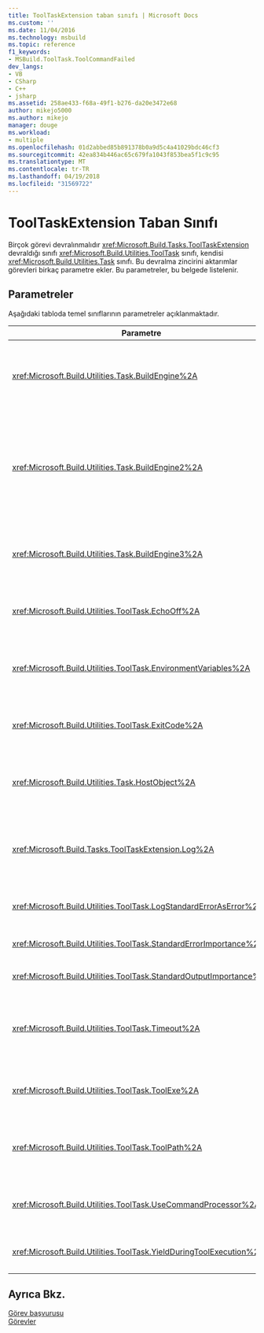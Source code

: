 ```yaml
---
title: ToolTaskExtension taban sınıfı | Microsoft Docs
ms.custom: ''
ms.date: 11/04/2016
ms.technology: msbuild
ms.topic: reference
f1_keywords:
- MSBuild.ToolTask.ToolCommandFailed
dev_langs:
- VB
- CSharp
- C++
- jsharp
ms.assetid: 258ae433-f68a-49f1-b276-da20e3472e68
author: mikejo5000
ms.author: mikejo
manager: douge
ms.workload:
- multiple
ms.openlocfilehash: 01d2abbed85b891378b0a9d5c4a41029bdc46cf3
ms.sourcegitcommit: 42ea834b446ac65c679fa1043f853bea5f1c9c95
ms.translationtype: MT
ms.contentlocale: tr-TR
ms.lasthandoff: 04/19/2018
ms.locfileid: "31569722"
---
```

# <a name="tooltaskextension-base-class"></a>ToolTaskExtension Taban Sınıfı
Birçok görevi devralınmalıdır <xref:Microsoft.Build.Tasks.ToolTaskExtension> devraldığı sınıfı <xref:Microsoft.Build.Utilities.ToolTask> sınıfı, kendisi <xref:Microsoft.Build.Utilities.Task> sınıfı. Bu devralma zincirini aktarımlar görevleri birkaç parametre ekler. Bu parametreler, bu belgede listelenir.  
  
## <a name="parameters"></a>Parametreler  
 Aşağıdaki tabloda temel sınıflarının parametreler açıklanmaktadır.  
  
|Parametre|Açıklama|  
|---------------|-----------------|  
|<xref:Microsoft.Build.Utilities.Task.BuildEngine%2A>|İsteğe bağlı <xref:Microsoft.Build.Framework.IBuildEngine> parametresi.<br /><br /> Görevler için kullanılabilir yapı altyapısı arabirimi belirtir. Yapı altyapısı geri içine çağırmak görevler izin vermek için bu parametreyi otomatik olarak ayarlar.|  
|<xref:Microsoft.Build.Utilities.Task.BuildEngine2%2A>|İsteğe bağlı <xref:Microsoft.Build.Framework.IBuildEngine2> parametresi.<br /><br /> Görevler için kullanılabilir yapı altyapısı arabirimi belirtir. Yapı altyapısı geri içine çağırmak görevler izin vermek için bu parametreyi otomatik olarak ayarlar.<br /><br /> Bu bir kolaylık özelliği, böylelikle bu sınıfından devralan görev yazarlar değerinden cast gerekmez `IBuildEngine` için `IBuildEngine2`.|  
|<xref:Microsoft.Build.Utilities.Task.BuildEngine3%2A>|İsteğe bağlı <xref:Microsoft.Build.Framework.IBuildEngine3> parametresi.<br /><br /> Ana bilgisayar tarafından sağlanan yapı altyapısı arabirimi belirtir.|  
|<xref:Microsoft.Build.Utilities.ToolTask.EchoOff%2A>|İsteğe bağlı `bool` parametresi.<br /><br /> Ayarlandığında `true`, bu görev geçişleri **/Q** cmd.exe komut satırı sağlayacak şekilde komut satırı stdout kopyalanmaz.|  
|<xref:Microsoft.Build.Utilities.ToolTask.EnvironmentVariables%2A>|İsteğe bağlı `String` dizi parametresi.<br /><br /> Ortam değişkenleri, eşittir işaretiyle ayırarak çiftleri dizisi. Bu değişkenler, oluşturulan yürütülebilir ek olarak geçirilen veya seçmeli olarak geçersiz kılma normal ortam bloğu.|  
|<xref:Microsoft.Build.Utilities.ToolTask.ExitCode%2A>|İsteğe bağlı `Int32` çıkış parametresi salt okunur.<br /><br /> Yürütülen komutun tarafından sağlanan çıkış kodu belirtir. Görev hataları günlüğe, ancak bir çıkış kodu 0 (başarılı) işlemi var, bu -1 olarak ayarlanır.|  
|<xref:Microsoft.Build.Utilities.Task.HostObject%2A>|İsteğe bağlı <xref:Microsoft.Build.Framework.ITaskHost> parametresi.<br /><br /> (Null olabilir) ana bilgisayar nesnesi örneği belirtir. IDE konak bir konak nesnesi belirli bu görevle ilişkili varsa yapı altyapısı bu özelliği ayarlar.|  
|<xref:Microsoft.Build.Tasks.ToolTaskExtension.Log%2A>|İsteğe bağlı <xref:Microsoft.Build.Utilities.TaskLoggingHelper> salt okunur parametresi.<br /><br /> Örneğini alır bir <xref:Microsoft.Build.Tasks.TaskLoggingHelperExtension> görev günlük yöntemleri içeren sınıf.|  
|<xref:Microsoft.Build.Utilities.ToolTask.LogStandardErrorAsError%2A>|Seçenek `bool` parametresi.<br /><br /> Varsa `true`, standart hata akışına alınan tüm iletileri hata olarak kaydedilir.|  
|<xref:Microsoft.Build.Utilities.ToolTask.StandardErrorImportance%2A>|İsteğe bağlı `String` parametresi.<br /><br /> Önem akış çıkışı standardı metin oturum kullanılacak.|  
|<xref:Microsoft.Build.Utilities.ToolTask.StandardOutputImportance%2A>|İsteğe bağlı `String` parametresi.<br /><br /> Önem akış çıkışı standardı metin oturum kullanılacak.|  
|<xref:Microsoft.Build.Utilities.ToolTask.Timeout%2A>|İsteğe bağlı sanal `Int32` parametresi.<br /><br /> Süresini, daha sonra çalıştırılabilir görev sonlandırıldığından milisaniye cinsinden belirtir. Varsayılan değer `Int.MaxValue`, hiçbir zaman aşımı süresi olduğunu gösterir. Zaman aşımı milisaniye cinsindendir.|  
|<xref:Microsoft.Build.Utilities.ToolTask.ToolExe%2A>|İsteğe bağlı sanal `string` parametresi.<br /><br /> Projeleri bu bir ToolName geçersiz kılmak için uygulayabilir. Görevler bu ToolName korumak için geçersiz kılabilir.|  
|<xref:Microsoft.Build.Utilities.ToolTask.ToolPath%2A>|İsteğe bağlı `string` parametresi.<br /><br /> Burada görev temel yürütülebilir dosyayı yükler konumdaki belirtir. Bu parametre belirtilmezse, görevin çalıştığı framework sürümüne karşılık gelen SDK yükleme yolunu kullanır [!INCLUDE[vstecmsbuild](../extensibility/internals/includes/vstecmsbuild_md.md)].|  
|<xref:Microsoft.Build.Utilities.ToolTask.UseCommandProcessor%2A>|İsteğe bağlı `bool` parametresi.<br /><br /> Ayarlandığında `true`, bu görev komut satırı için bir toplu iş dosyası oluşturur ve komutu yürütmek yerine doğrudan Komut işlemcisi kullanarak yürütür.|  
|<xref:Microsoft.Build.Utilities.ToolTask.YieldDuringToolExecution%2A>|İsteğe bağlı `bool` parametresi.<br /><br /> Ayarlandığında `true`, kendi görev yürütülürken bu görevi düğümün verir.|  
  
## <a name="see-also"></a>Ayrıca Bkz.  
 [Görev başvurusu](../msbuild/msbuild-task-reference.md)   
 [Görevler](../msbuild/msbuild-tasks.md)